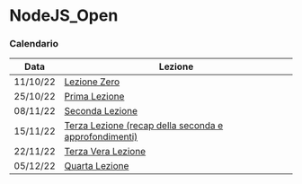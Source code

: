 # NodeJS_Open

### Calendario

| Data | Lezione |
|------|---------|
| 11/10/22 | [Lezione Zero](https://www.imdb.com/title/tt3568052/) |
| 25/10/22 | [Prima Lezione](https://github.com/CawaAlreadyTaken/NodeJS_Open/tree/main/PrimaLezione) |
| 08/11/22 | [Seconda Lezione](https://github.com/CawaAlreadyTaken/NodeJS_Open/tree/main/SecondaLezione) |
| 15/11/22 | [Terza Lezione (recap della seconda e approfondimenti)](https://github.com/CawaAlreadyTaken/NodeJS_Open/tree/main/SecondaLezione) |
| 22/11/22 | [Terza Vera Lezione](https://github.com/CawaAlreadyTaken/NodeJS_Open/tree/main/TerzaLezione) |
| 05/12/22 | [Quarta Lezione ](https://github.com/CawaAlreadyTaken/NodeJS_Open/tree/main/QuartaLezione) |

